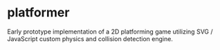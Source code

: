 # platformer
Early prototype implementation of a 2D platforming game utilizing SVG / JavaScript custom physics and collision detection engine.
